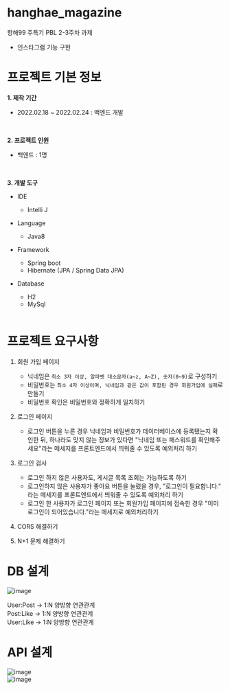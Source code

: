 # hanghae_magazine
항해99 주특기 PBL 2-3주차 과제
- 인스타그램 기능 구현

# 프로젝트 기본 정보
**1. 제작 기간**
- 2022.02.18 ~ 2022.02.24 : 백엔드 개발
<br>

**2. 프로젝트 인원**
- 백엔드 : 1명
<br>

**3. 개발 도구**
- IDE
  - Intelli J
  
- Language
  - Java8  

- Framework
  - Spring boot
  - Hibernate (JPA / Spring Data JPA)
  
- Database
  - H2
  - MySql
  <br>

# 프로젝트 요구사항
1. 회원 가입 페이지
    - 닉네임은 `최소 3자 이상, 알파벳 대소문자(a~z, A~Z), 숫자(0~9)`로 구성하기
    - 비밀번호는 `최소 4자 이상이며, 닉네임과 같은 값이 포함된 경우 회원가입에 실패`로 만들기
    - 비밀번호 확인은 비밀번호와 정확하게 일치하기
    
2. 로그인 페이지
    - 로그인 버튼을 누른 경우 닉네임과 비밀번호가 데이터베이스에 등록됐는지 확인한 뒤, 하나라도 맞지 않는 정보가 있다면 "닉네임 또는 패스워드를 확인해주세요"라는 메세지를 프론트엔드에서 띄워줄 수 있도록 예외처리 하기
    
3. 로그인 검사
    - 로그인 하지 않은 사용자도, 게시글 목록 조회는 가능하도록 하기
    - 로그인하지 않은 사용자가 좋아요 버튼을 눌렀을 경우, "로그인이 필요합니다." 라는 메세지를 프론트엔드에서 띄워줄 수 있도록 예외처리 하기
    - 로그인 한 사용자가 로그인 페이지 또는 회원가입 페이지에 접속한 경우 "이미 로그인이 되어있습니다."라는 메세지로 예외처리하기
    
4. CORS 해결하기

5. N+1 문제 해결하기

# DB 설계

![image](https://user-images.githubusercontent.com/96904426/155471543-0c6c5370-c497-4da0-9952-46361b9e4d2c.png)

User:Post -> 1:N 양방향 연관관계<br>
Post:Like -> 1:N 양방향 연관관계<br>
User:Like -> 1:N 양방향 연관관계<br>

# API 설계

![image](https://user-images.githubusercontent.com/96904426/155475522-11765cad-0702-4bd0-ab91-8be5be4e4124.png)
<br>
![image](https://user-images.githubusercontent.com/96904426/155475585-d78b0ded-19fd-4fdb-ac67-e00b731f3665.png)



